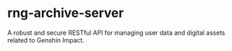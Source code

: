 # rng-archive-server
A robust and secure RESTful API for managing user data and digital assets related to Genshin Impact.
